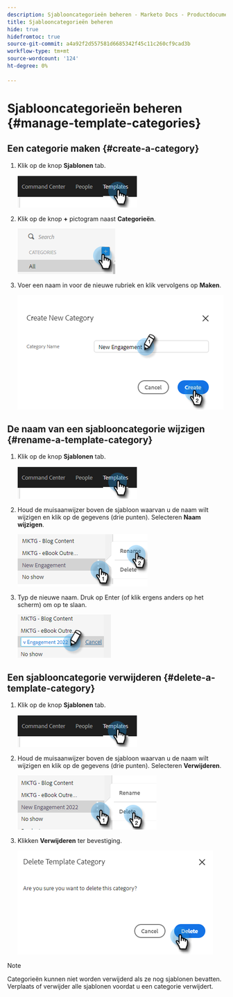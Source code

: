 ```yaml
---
description: Sjablooncategorieën beheren - Marketo Docs - Productdocumentatie
title: Sjablooncategorieën beheren
hide: true
hidefromtoc: true
source-git-commit: a4a92f2d557581d6685342f45c11c260cf9cad3b
workflow-type: tm+mt
source-wordcount: '124'
ht-degree: 0%

---
```


# Sjablooncategorieën beheren {#manage-template-categories}

## Een categorie maken {#create-a-category}

1. Klik op de knop **Sjablonen** tab.

   ![](assets/manage-template-categories-1.png)

1. Klik op de knop **+** pictogram naast **Categorieën**.

   ![](assets/manage-template-categories-2.png)

1. Voer een naam in voor de nieuwe rubriek en klik vervolgens op **Maken**.

   ![](assets/manage-template-categories-3.png)

## De naam van een sjablooncategorie wijzigen {#rename-a-template-category}

1. Klik op de knop **Sjablonen** tab.

   ![](assets/manage-template-categories-4.png)

1. Houd de muisaanwijzer boven de sjabloon waarvan u de naam wilt wijzigen en klik op de gegevens (drie punten). Selecteren **Naam wijzigen**.

   ![](assets/manage-template-categories-5.png)

1. Typ de nieuwe naam. Druk op Enter (of klik ergens anders op het scherm) om op te slaan.

   ![](assets/manage-template-categories-6.png)

## Een sjablooncategorie verwijderen {#delete-a-template-category}

1. Klik op de knop **Sjablonen** tab.

   ![](assets/manage-template-categories-7.png)

1. Houd de muisaanwijzer boven de sjabloon waarvan u de naam wilt wijzigen en klik op de gegevens (drie punten). Selecteren **Verwijderen**.

   ![](assets/manage-template-categories-8.png)

1. Klikken **Verwijderen** ter bevestiging.

   ![](assets/manage-template-categories-9.png)

>[!NOTE]
>
>Categorieën kunnen niet worden verwijderd als ze nog sjablonen bevatten. Verplaats of verwijder alle sjablonen voordat u een categorie verwijdert.

